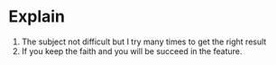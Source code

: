 # Explain

1. The subject not difficult but I try many times to get the right result
2. If you keep the faith and you will be succeed in the feature.